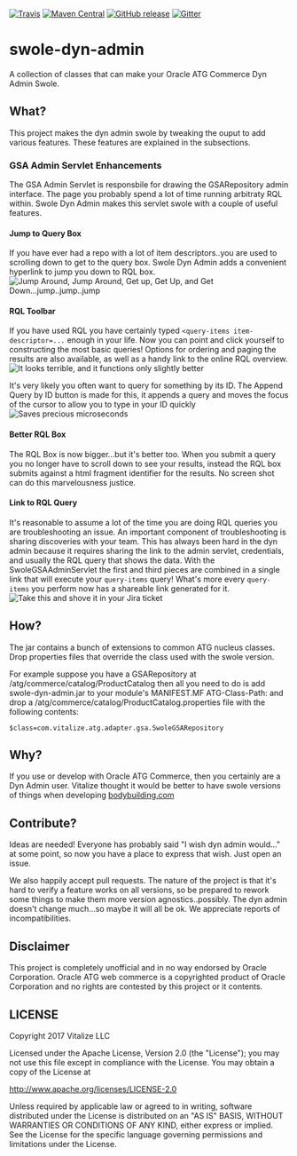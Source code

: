 [![Travis](https://img.shields.io/travis/vitalize/swole-dyn-admin.svg)](https://travis-ci.org/vitalize/swole-dyn-admin)
[![Maven Central](https://img.shields.io/maven-central/v/com.vitalize/swole-dyn-admin.svg)](https://search.maven.org/#search%7Cga%7C1%7Ca%3A%22swole-dyn-admin%22)
[![GitHub release](https://img.shields.io/github/release/vitalize/swole-dyn-admin.svg)](https://github.com/vitalize/swole-dyn-admin/releases)
[![Gitter](https://img.shields.io/gitter/room/vitalize/swole-dyn-admin.svg)](https://gitter.im/vitalize/swole-dyn-admin)

# swole-dyn-admin
A collection of classes that can make your Oracle ATG Commerce Dyn Admin Swole.

## What?
This project makes the dyn admin swole by tweaking the ouput to add various features.  These features are explained in the subsections.

### GSA Admin Servlet Enhancements
The GSA Admin Servlet is responsbile for drawing the GSARepository admin interface.  The page you probably spend a lot of time running arbitraty RQL within.  Swole Dyn Admin makes this servlet swole with a couple of useful features.

#### Jump to Query Box
If you have ever had a repo with a lot of item descriptors..you are used to scrolling down to get to the query box.  Swole Dyn Admin adds a convenient hyperlink to jump you down to RQL box.
![Jump Around, Jump Around, Get up, Get Up, and Get Down...jump..jump..jump](/screenshots/SwoleGSAAdminServlet/jump-to-query.png)

#### RQL Toolbar
If you have used RQL you have certainly typed `<query-items item-descriptor=...` enough in your life.  Now you can point and click yourself to constructing the most basic queries!  Options for ordering and paging the results are also available, as well as a handy link to the online RQL overview.
![It looks terrible, and it functions only slightly better](/screenshots/SwoleGSAAdminServlet/rql-toolbar.png)

It's very likely you often want to query for something by its ID.  The Append Query by ID button is made for this, it appends a query and moves the focus of the cursor to allow you to type in your ID quickly
![Saves precious microseconds](/screenshots/SwoleGSAAdminServlet/rql-toolbar-query-by-id.png)

#### Better RQL Box
The RQL Box is now bigger...but it's better too.  When you submit a query you no longer have to scroll down to see your results, instead the RQL box submits against a html fragment identifier for the results.  No screen shot can do this marvelousness justice.

#### Link to RQL Query
It's reasonable to assume a lot of the time you are doing RQL queries you are troubleshooting an issue.  An important component of troubleshooting is sharing discoveries with your team.  This has always been hard in the dyn admin because it requires sharing the link to the admin servlet, credentials, and usually the RQL query that shows the data.  With the SwoleGSAAdminServlet the first and third pieces are combined in a single link that will execute your `query-items` query!  What's more every `query-items` you perform now has a shareable link generated for it.
![Take this and shove it in your Jira ticket](/screenshots/SwoleGSAAdminServlet/link-to-rql-query.png)

## How?
The jar contains a bunch of extensions to common ATG nucleus classes.  Drop properties files that override the class used with the swole version.  

For example suppose you have a GSARepository at /atg/commerce/catalog/ProductCatalog then all you need to do is add swole-dyn-admin.jar to your module's MANIFEST.MF ATG-Class-Path: and drop a /atg/commerce/catalog/ProductCatalog.properties file with the following contents:
```
$class=com.vitalize.atg.adapter.gsa.SwoleGSARepository
```


## Why?
If you use or develop with Oracle ATG Commerce, then you certainly are a Dyn Admin user.  Vitalize thought it would be better to have swole versions of things when developing [bodybuilding.com](https://www.bodybuilding.com/store)
 
## Contribute?
Ideas are needed!  Everyone has probably said "I wish dyn admin would..." at some point, so now you have a place to express that wish.  Just open an issue.

We also happily accept pull requests. The nature of the project is that it's hard to verify a feature works on all versions, so be prepared to rework some things to make them more version agnostics..possibly.  The dyn admin doesn't change much...so maybe it will all be ok.  We appreciate reports of incompatibilities.

## Disclaimer

This project is completely unofficial and in no way endorsed by Oracle Corporation. Oracle ATG web commerce is a copyrighted product of Oracle Corporation and no rights are contested by this project or it contents.

## LICENSE
Copyright 2017 Vitalize LLC

Licensed under the Apache License, Version 2.0 (the "License"); you may not use this file except in compliance with the License. You may obtain a copy of the License at

http://www.apache.org/licenses/LICENSE-2.0

Unless required by applicable law or agreed to in writing, software distributed under the License is distributed on an "AS IS" BASIS, WITHOUT WARRANTIES OR CONDITIONS OF ANY KIND, either express or implied. See the License for the specific language governing permissions and limitations under the License.






